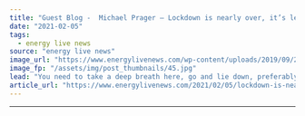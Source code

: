 ```yaml
---
title: "Guest Blog -  Michael Prager – Lockdown is nearly over, it’s legacy will be creative destruction"
date: "2021-02-05"
tags: 
  - energy live news
source: "energy live news"
image_url: "https://www.energylivenews.com/wp-content/uploads/2019/09/2019-guest-blog-michael-prager-720x412-1.jpg"
image_fp: "/assets/img/post_thumbnails/45.jpg"
lead: "You need to take a deep breath here, go and lie down, preferably in a dark room.  I am about to speak a heresy."
article_url: "https://www.energylivenews.com/2021/02/05/lockdown-is-nearly-over-its-legacy-will-be-creative-destruction/"
---
```


---
